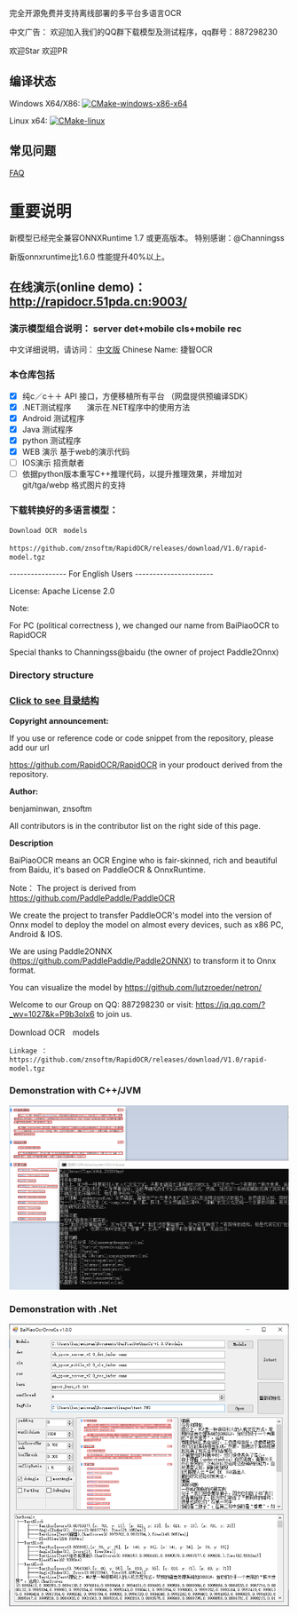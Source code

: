 完全开源免费并支持离线部署的多平台多语言OCR

中文广告： 欢迎加入我们的QQ群下载模型及测试程序，qq群号：887298230

欢迎Star 欢迎PR

## 编译状态
Windows X64/X86:  [![CMake-windows-x86-x64](https://github.com/RapidOCR/RapidOCR/actions/workflows/windows-all-build.yaml/badge.svg)](https://github.com/RapidOCR/RapidOCR/actions/workflows/windows-all-build.yaml)

Linux x64: [![CMake-linux](https://github.com/RapidOCR/RapidOCR/actions/workflows/make-linux.yml/badge.svg)](https://github.com/RapidOCR/RapidOCR/actions/workflows/make-linux.yml)
## 常见问题
 [FAQ](FAQ.md)

# 重要说明 

新模型已经完全兼容ONNXRuntime 1.7 或更高版本。 特别感谢：@Channingss

新版onnxruntime比1.6.0 性能提升40%以上。

## 在线演示(online demo)：  http://rapidocr.51pda.cn:9003/

### 演示模型组合说明： server det+mobile cls+mobile rec

中文详细说明，请访问： [中文版](readme_cn.md)           Chinese Name: 捷智OCR

### 本仓库包括


- [x]  纯c／c＋＋ API 接口，方便移植所有平台 （网盘提供预编译SDK）
- [x] .NET测试程序　　演示在.NET程序中的使用方法
- [x]  Android 测试程序
- [x] Java 测试程序
- [x]  python 测试程序
- [x]  WEB 演示   基于web的演示代码
- [ ]  IOS演示   招贡献者
- [ ]  依据python版本重写C++推理代码，以提升推理效果，并增加对git/tga/webp 格式图片的支持
### 下载转换好的多语言模型：

```
Download OCR　models

https://github.com/znsoftm/RapidOCR/releases/download/V1.0/rapid-model.tgz

```

----------------  For  English Users ----------------------

License:  Apache License 2.0

Note:

For PC (political correctness ), we changed our name from BaiPiaoOCR to RapidOCR


Special thanks to Channingss@baidu (the owner of project Paddle2Onnx)

### Directory structure

### [Click to see 目录结构](dir.md)    


**Copyright announcement:**

If you use or reference code or code snippet from the repository, please add our url 

https://github.com/RapidOCR/RapidOCR  in your prodouct derived from the repository.


**Author:**

benjaminwan, znsoftm

All contributors is in the contributor list on the right side of this page.


**Description**

BaiPiaoOCR means an  OCR Engine who is fair-skinned, rich and beautiful from Baidu, it's based on PaddleOCR & OnnxRuntime.

Note： The project is derived from https://github.com/PaddlePaddle/PaddleOCR

We create the project to transfer PaddleOCR's model into the version of Onnx model to deploy the model on almost every devices, such as x86 PC, Android & IOS.

We are using Paddle2ONNX (https://github.com/PaddlePaddle/Paddle2ONNX)  to transform it to Onnx format.




You can visualize the model by https://github.com/lutzroeder/netron/


Welcome to our Group on QQ: 887298230
or visit: https://jq.qq.com/?_wv=1027&k=P9b3olx6 to join us.


Download OCR　models
```
Linkage ：https://github.com/znsoftm/RapidOCR/releases/download/V1.0/rapid-model.tgz
```

### Demonstration with C++/JVM

![avatar](test_imgs/test_cpp.png)

### Demonstration with  .Net

![avatar](test_imgs/test_cs.png)
